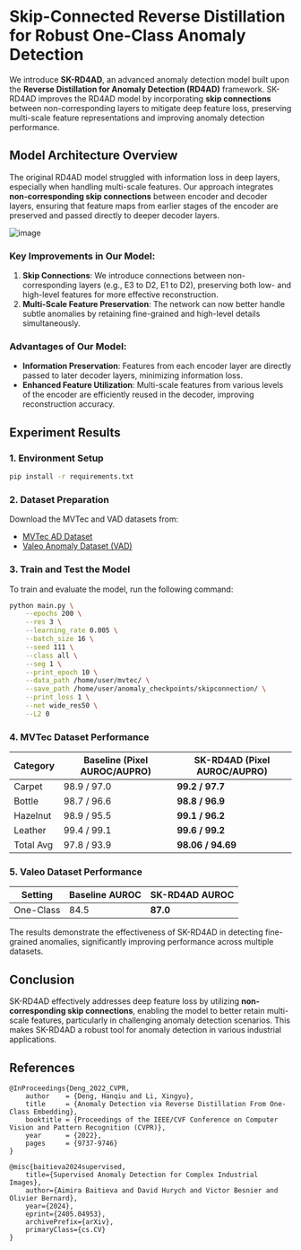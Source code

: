 # Skip-Connected Reverse Distillation for Robust One-Class Anomaly Detection

We introduce **SK-RD4AD**, an advanced anomaly detection model built upon the **Reverse Distillation for Anomaly Detection (RD4AD)** framework. SK-RD4AD improves the RD4AD model by incorporating **skip connections** between non-corresponding layers to mitigate deep feature loss, preserving multi-scale feature representations and improving anomaly detection performance.

## Model Architecture Overview

The original RD4AD model struggled with information loss in deep layers, especially when handling multi-scale features. Our approach integrates **non-corresponding skip connections** between encoder and decoder layers, ensuring that feature maps from earlier stages of the encoder are preserved and passed directly to deeper decoder layers.

![image](https://github.com/user-attachments/assets/64b2f6de-1ec1-4232-a86c-28a4f5836b3e)

### Key Improvements in Our Model:
1. **Skip Connections**: We introduce connections between non-corresponding layers (e.g., E3 to D2, E1 to D2), preserving both low- and high-level features for more effective reconstruction.
2. **Multi-Scale Feature Preservation**: The network can now better handle subtle anomalies by retaining fine-grained and high-level details simultaneously.

### Advantages of Our Model:
- **Information Preservation**: Features from each encoder layer are directly passed to later decoder layers, minimizing information loss.
- **Enhanced Feature Utilization**: Multi-scale features from various levels of the encoder are efficiently reused in the decoder, improving reconstruction accuracy.

## Experiment Results

### 1. Environment Setup
```bash
pip install -r requirements.txt
```

### 2. Dataset Preparation
Download the MVTec and VAD datasets from:
- [MVTec AD Dataset](https://www.mvtec.com/company/research/datasets/mvtec-ad/)
- [Valeo Anomaly Dataset (VAD)](https://drive.google.com/file/d/1LbHHJHCdkvhzVqekAIRdWjBWaBHxPjuu/view/)

### 3. Train and Test the Model
To train and evaluate the model, run the following command:
```bash
python main.py \
    --epochs 200 \
    --res 3 \
    --learning_rate 0.005 \
    --batch_size 16 \
    --seed 111 \
    --class all \
    --seg 1 \
    --print_epoch 10 \
    --data_path /home/user/mvtec/ \
    --save_path /home/user/anomaly_checkpoints/skipconnection/ \
    --print_loss 1 \
    --net wide_res50 \
    --L2 0
```

### 4. MVTec Dataset Performance

| Category     | Baseline (Pixel AUROC/AUPRO) | SK-RD4AD (Pixel AUROC/AUPRO)   |
|--------------|------------------------------|--------------------------------|
| Carpet       | 98.9 / 97.0                  | **99.2 / 97.7**                |
| Bottle       | 98.7 / 96.6                  | **98.8 / 96.9**                |
| Hazelnut     | 98.9 / 95.5                  | **99.1 / 96.2**                |
| Leather      | 99.4 / 99.1                  | **99.6 / 99.2**                |
| Total Avg    | 97.8 / 93.9                  | **98.06 / 94.69**              |

### 5. Valeo Dataset Performance

| Setting   | Baseline AUROC | SK-RD4AD AUROC |
|-----------|----------------|----------------|
| One-Class | 84.5           | **87.0**       |

The results demonstrate the effectiveness of SK-RD4AD in detecting fine-grained anomalies, significantly improving performance across multiple datasets.

## Conclusion

SK-RD4AD effectively addresses deep feature loss by utilizing **non-corresponding skip connections**, enabling the model to better retain multi-scale features, particularly in challenging anomaly detection scenarios. This makes SK-RD4AD a robust tool for anomaly detection in various industrial applications.

## References

```
@InProceedings{Deng_2022_CVPR,
    author    = {Deng, Hanqiu and Li, Xingyu},
    title     = {Anomaly Detection via Reverse Distillation From One-Class Embedding},
    booktitle = {Proceedings of the IEEE/CVF Conference on Computer Vision and Pattern Recognition (CVPR)},
    year      = {2022},
    pages     = {9737-9746}
}

@misc{baitieva2024supervised,
    title={Supervised Anomaly Detection for Complex Industrial Images}, 
    author={Aimira Baitieva and David Hurych and Victor Besnier and Olivier Bernard},
    year={2024},
    eprint={2405.04953},
    archivePrefix={arXiv},
    primaryClass={cs.CV}
}
```
